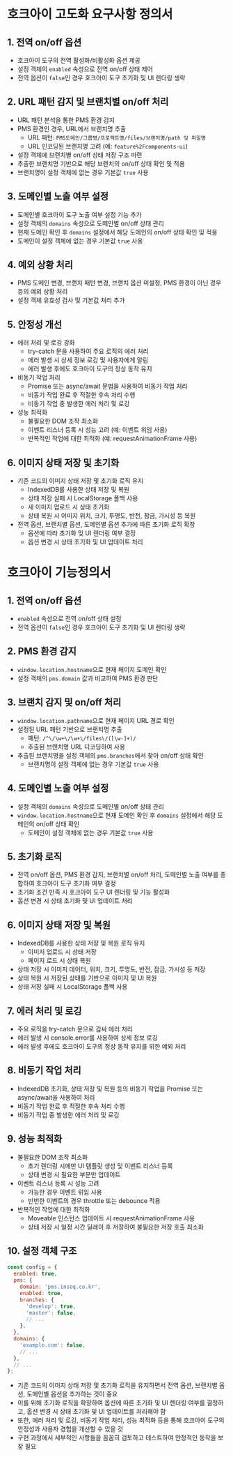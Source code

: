# 호크아이 고도화 요구사항 정의서

## 1. 전역 on/off 옵션
- 호크아이 도구의 전역 활성화/비활성화 옵션 제공
- 설정 객체의 `enabled` 속성으로 전역 on/off 상태 제어
- 전역 옵션이 `false`인 경우 호크아이 도구 초기화 및 UI 렌더링 생략

## 2. URL 패턴 감지 및 브랜치별 on/off 처리
- URL 패턴 분석을 통한 PMS 환경 감지
- PMS 환경인 경우, URL에서 브랜치명 추출
  - URL 패턴: `PMS도메인/그룹명/프로젝트명/files/브랜치명/path 및 파일명`
  - URL 인코딩된 브랜치명 고려 (예: `feature%2Fcomponents-ui`)
- 설정 객체에 브랜치별 on/off 상태 저장 구조 마련
- 추출한 브랜치명 기반으로 해당 브랜치의 on/off 상태 확인 및 적용
- 브랜치명이 설정 객체에 없는 경우 기본값 `true` 사용

## 3. 도메인별 노출 여부 설정
- 도메인별 호크아이 도구 노출 여부 설정 기능 추가
- 설정 객체의 `domains` 속성으로 도메인별 on/off 상태 관리
- 현재 도메인 확인 후 `domains` 설정에서 해당 도메인의 on/off 상태 확인 및 적용
- 도메인이 설정 객체에 없는 경우 기본값 `true` 사용

## 4. 예외 상황 처리
- PMS 도메인 변경, 브랜치 패턴 변경, 브랜치 옵션 미설정, PMS 환경이 아닌 경우 등의 예외 상황 처리
- 설정 객체 유효성 검사 및 기본값 처리 추가

## 5. 안정성 개선
- 에러 처리 및 로깅 강화
  - try-catch 문을 사용하여 주요 로직의 에러 처리
  - 에러 발생 시 상세 정보 로깅 및 사용자에게 알림
  - 에러 발생 후에도 호크아이 도구의 정상 동작 유지
- 비동기 작업 처리
  - Promise 또는 async/await 문법을 사용하여 비동기 작업 처리
  - 비동기 작업 완료 후 적절한 후속 처리 수행
  - 비동기 작업 중 발생한 에러 처리 및 로깅
- 성능 최적화
  - 불필요한 DOM 조작 최소화
  - 이벤트 리스너 등록 시 성능 고려 (예: 이벤트 위임 사용)
  - 반복적인 작업에 대한 최적화 (예: requestAnimationFrame 사용)

## 6. 이미지 상태 저장 및 초기화
- 기존 코드의 이미지 상태 저장 및 초기화 로직 유지
  - IndexedDB를 사용한 상태 저장 및 복원
  - 상태 저장 실패 시 LocalStorage 폴백 사용
  - 새 이미지 업로드 시 상태 초기화
  - 상태 복원 시 이미지 위치, 크기, 투명도, 반전, 잠금, 가시성 등 복원
- 전역 옵션, 브랜치별 옵션, 도메인별 옵션 추가에 따른 초기화 로직 확장
  - 옵션에 따라 초기화 및 UI 렌더링 여부 결정
  - 옵션 변경 시 상태 초기화 및 UI 업데이트 처리

# 호크아이 기능정의서

## 1. 전역 on/off 옵션
- `enabled` 속성으로 전역 on/off 상태 설정
- 전역 옵션이 `false`인 경우 호크아이 도구 초기화 및 UI 렌더링 생략

## 2. PMS 환경 감지
- `window.location.hostname`으로 현재 페이지 도메인 확인
- 설정 객체의 `pms.domain` 값과 비교하여 PMS 환경 판단

## 3. 브랜치 감지 및 on/off 처리
- `window.location.pathname`으로 현재 페이지 URL 경로 확인
- 설정된 URL 패턴 기반으로 브랜치명 추출
  - 패턴: `/^\/\w+\/\w+\/files\/([\w-]+)/`
  - 추출된 브랜치명 URL 디코딩하여 사용
- 추출된 브랜치명을 설정 객체의 `pms.branches`에서 찾아 on/off 상태 확인
  - 브랜치명이 설정 객체에 없는 경우 기본값 `true` 사용

## 4. 도메인별 노출 여부 설정
- 설정 객체의 `domains` 속성으로 도메인별 on/off 상태 관리
- `window.location.hostname`으로 현재 도메인 확인 후 `domains` 설정에서 해당 도메인의 on/off 상태 확인
  - 도메인이 설정 객체에 없는 경우 기본값 `true` 사용

## 5. 초기화 로직
- 전역 on/off 옵션, PMS 환경 감지, 브랜치별 on/off 처리, 도메인별 노출 여부를 종합하여 호크아이 도구 초기화 여부 결정
- 초기화 조건 만족 시 호크아이 도구 UI 렌더링 및 기능 활성화
- 옵션 변경 시 상태 초기화 및 UI 업데이트 처리

## 6. 이미지 상태 저장 및 복원
- IndexedDB를 사용한 상태 저장 및 복원 로직 유지
  - 이미지 업로드 시 상태 저장
  - 페이지 로드 시 상태 복원
- 상태 저장 시 이미지 데이터, 위치, 크기, 투명도, 반전, 잠금, 가시성 등 저장
- 상태 복원 시 저장된 상태를 기반으로 이미지 및 UI 복원
- 상태 저장 실패 시 LocalStorage 폴백 사용

## 7. 에러 처리 및 로깅
- 주요 로직을 try-catch 문으로 감싸 에러 처리
- 에러 발생 시 console.error를 사용하여 상세 정보 로깅
- 에러 발생 후에도 호크아이 도구의 정상 동작 유지를 위한 예외 처리

## 8. 비동기 작업 처리
- IndexedDB 초기화, 상태 저장 및 복원 등의 비동기 작업을 Promise 또는 async/await을 사용하여 처리
- 비동기 작업 완료 후 적절한 후속 처리 수행
- 비동기 작업 중 발생한 에러 처리 및 로깅

## 9. 성능 최적화
- 불필요한 DOM 조작 최소화
  - 초기 렌더링 시에만 UI 템플릿 생성 및 이벤트 리스너 등록
  - 상태 변경 시 필요한 부분만 업데이트
- 이벤트 리스너 등록 시 성능 고려
  - 가능한 경우 이벤트 위임 사용
  - 빈번한 이벤트의 경우 throttle 또는 debounce 적용
- 반복적인 작업에 대한 최적화
  - Moveable 인스턴스 업데이트 시 requestAnimationFrame 사용
  - 상태 저장 시 일정 시간 딜레이 후 저장하여 불필요한 저장 호출 최소화

## 10. 설정 객체 구조
```javascript
const config = {
  enabled: true,
  pms: {
    domain: 'pms.inseq.co.kr',
    enabled: true,
    branches: {
      'develop': true,
      'master': false,
      // ...
    },
  },
  domains: {
    'example.com': false,
    // ...
  },
  // ...
};
```

- 기존 코드의 이미지 상태 저장 및 초기화 로직을 유지하면서 전역 옵션, 브랜치별 옵션, 도메인별 옵션을 추가하는 것이 중요
- 이를 위해 초기화 로직을 확장하여 옵션에 따른 초기화 및 UI 렌더링 여부를 결정하고, 옵션 변경 시 상태 초기화 및 UI 업데이트를 처리해야 함
- 또한, 에러 처리 및 로깅, 비동기 작업 처리, 성능 최적화 등을 통해 호크아이 도구의 안정성과 사용자 경험을 개선할 수 있을 것
- 구현 과정에서 세부적인 사항들을 꼼꼼히 검토하고 테스트하여 안정적인 동작을 보장 필요
